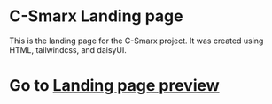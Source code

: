 # C-Smarx Landing page

This is the landing page for the C-Smarx project. It was created using HTML, tailwindcss, and daisyUI.

# Go to [Landing page preview](https://csmarx-test-project.vercel.app/)
